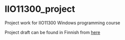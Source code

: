 # IIO11300_project
Project work for IIO11300 Windows programming course

Project draft can be found in Finnish from [here](https://github.com/VesaKivisto/IIO11300_project/wiki/Suunnitelma)
